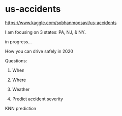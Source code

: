 # us-accidents
https://www.kaggle.com/sobhanmoosavi/us-accidents

I am focusing on 3 states: PA, NJ, & NY.

in progress...

How you can drive safely in 2020

Questions:

1. When

2. Where

3. Weather

4. Predict accident severity

KNN prediction
